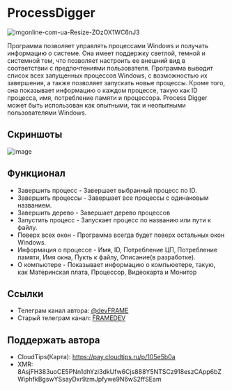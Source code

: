 # ProcessDigger
![imgonline-com-ua-Resize-ZOzOX1WC6nJ3](https://user-images.githubusercontent.com/94005290/222040131-880191ac-df76-4948-a25f-1a94d23fb4b1.png)

Программа позволяет управлять процессами Windows и получать информацию о системе.
Она имеет поддержку светлой, темной и системной тем, что позволяет настроить ее внешний вид в соответствии с предпочтениями пользователя.
Программа выводит список всех запущенных процессов Windows, с возможностью их завершения, а также позволяет запускать новые процессы.
Кроме того, она показывает информацию о каждом процессе, такую как ID процесса, имя, потребление памяти и процессора.
Process Digger может быть использован как опытными, так и неопытными пользователями Windows.
## Скриншоты
![image](https://user-images.githubusercontent.com/94005290/222039117-652f3c17-0c07-414a-b056-5d2e3c0e5d0a.png)

## Функционал
- Завершить процесс - Завершает выбранный процесс по ID.
- Завершить процессы - Завершает все процессы с одинаковым названием.
- Завершить дерево - Завершает дерево процессов
- Запустить процесс - Запускает процесс по названию или пути к файлу.
- Поверх всех окон - Программа всегда будет поверх остальных окон Windows.
- Информация о процессе - Имя, ID, Потребление ЦП, Потребление памяти, Имя окна, Пукть к файлу, Описание(в разработке).
- О компьютере - Показывает информацию о компьюетере, такую, как Материнская плата, Процессор, Видеокарта и Монитор

## Ссылки
- Телеграм канал автора: [@devFRAME](https://t.me/devFRAME) 
- Старый телеграм канал: [FRAMEDEV](https://t.me/+VHwM4LtIRvXJIqol)

## Поддержать автора
- CloudTips(Карта): https://pay.cloudtips.ru/p/105e5b0a
- XMR: 8AsjFH383uoCE5PNn1dhYzi3dkUfw6Cjs888Y5NTSCz918eszCApp6bZWiphfkBgswYSsayDxr9zmJpfywe9N6wS2ffSEam
